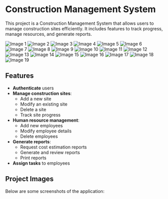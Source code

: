 # Construction Management System

This project is a Construction Management System that allows users to manage construction sites efficiently. It includes features to track progress, manage resources, and generate reports.

![Image 1](images/image1.jpg)
![Image 2](images/image2.jpg)
![Image 3](images/image3.jpg)
![Image 4](images/image4.jpg)
![Image 5](images/image5.jpg)
![Image 6](images/image6.jpg)
![Image 7](images/image7.jpg)
![Image 8](images/image8.jpg)
![Image 9](images/image9.jpg)
![Image 10](images/image10.jpg)
![Image 11](images/image11.jpg)
![Image 12](images/image12.jpg)
![Image 13](images/image13.jpg)
![Image 14](images/image14.jpg)
![Image 15](images/image15.jpg)
![Image 16](images/image16.jpg)
![Image 17](images/image17.jpg)
![Image 18](images/image18.jpg)
![Image 19](images/image19.jpg)

## Features

- **Authenticate** users
- **Manage construction sites**:
  - Add a new site
  - Modify an existing site
  - Delete a site
  - Track site progress
- **Human resource management**:
  - Add new employees
  - Modify employee details
  - Delete employees
- **Generate reports**:
  - Request cost estimation reports
  - Generate and review reports
  - Print reports
- **Assign tasks** to employees

## Project Images

Below are some screenshots of the application:
